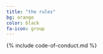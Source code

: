 ```yaml
---
title: "the rules"
bg: orange
color: black
fa-icon: group
---
```


{% include code-of-conduct.md %}
